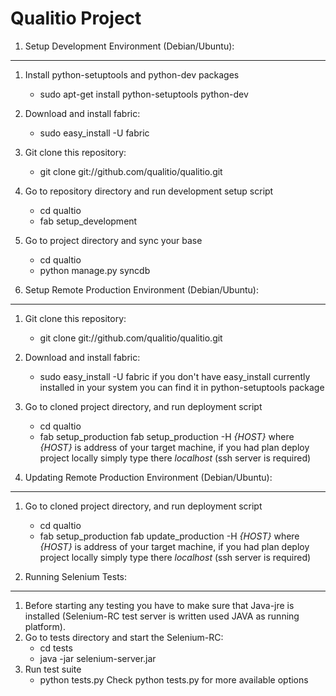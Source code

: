 Qualitio Project
================

1. Setup Development Environment (Debian/Ubuntu): 
-------------------------------------------------

1. Install python-setuptools and python-dev packages
   * sudo apt-get install python-setuptools python-dev

1. Download and install fabric:
   * sudo easy_install -U fabric

1. Git clone this repository:
   * git clone git://github.com/qualitio/qualitio.git 

1. Go to repository directory and run development setup script
   * cd qualtio
   * fab setup_development

1. Go to project directory and sync your base
   * cd qualtio
   * python manage.py syncdb


2. Setup Remote Production Environment (Debian/Ubuntu): 
-------------------------------------------------
1. Git clone this repository:
   * git clone git://github.com/qualitio/qualitio.git 
1. Download and install fabric:
   * sudo easy_install -U fabric
   if you don't have easy_install currently installed in your system
   you can find it in python-setuptools package
1. Go to cloned project directory, and run deployment script
   * cd qualtio
   * fab setup_production fab setup_production -H _{HOST}_
   where _{HOST}_ is address of your target machine, if you had plan
   deploy project locally simply type there _localhost_ (ssh server is
   required)

3. Updating Remote Production Environment (Debian/Ubuntu):
-------------------------------------------------
1. Go to cloned project directory, and run deployment script
   * cd qualtio
   * fab setup_production fab update_production -H _{HOST}_
   where _{HOST}_ is address of your target machine, if you had plan
   deploy project locally simply type there _localhost_ (ssh server is
   required)


4. Running Selenium Tests:
-------------------------------------------------
1. Before starting any testing you have to make sure that Java-jre is
installed (Selenium-RC test server is written used JAVA as running
platform).
1. Go to tests directory and start the Selenium-RC:
   * cd tests
   * java -jar selenium-server.jar
1. Run test suite 
   * python tests.py
   Check python tests.py for more available options
